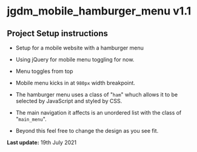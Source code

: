 # jgdm_mobile_hamburger_menu   v1.1

## Project Setup instructions

+ Setup for a mobile website with a hamburger menu

+ Using jQuery for mobile menu toggling for now.

+ Menu toggles from top

+ Mobile menu kicks in at ```980px``` width breakpoint.

+ The hamburger menu uses a class of "```ham```" whuch allows it to be selected by JavaScript and styled by CSS.

+ The main navigation it affects is an unordered list with the class of "```main_menu```". 

+ Beyond this feel free to change the design as you see fit. 

**Last update:** 19th July 2021